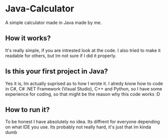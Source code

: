 # Java-Calculator
A simple calculator made in Java made by me.

## How it works?
It's really simple, if you are intrested look at the code.
I also tried to make it readable for others, but Im not sure if I did it properly.

## Is this your first project in Java?
Yes it is, Im actually suprised as to how I wrote it.
I alredy know how to code in C#, C# .NET Framework (Visual Studio), C++ and Python, so I have some experience for coding, so that might be the reason why this code works :D

## How to run it?
To be honest I have absolutely no idea.
Its diffrent for everyone depending on what IDE you use.
Its probably not really hard, it's just that im kinda dumb

